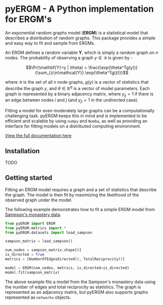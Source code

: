 # pyERGM - A Python implementation for ERGM's

An exponential random graphs model (**ERGM**) is a statistical model that describes a distribution of random graphs. This package provides a simple and easy way to fit and sample from ERGMs.

An ERGM defines a random variable $\mathbf{Y}$, which is simply a random graph on $n$ nodes. The probability of observing a graph $y\in\mathcal{Y}$ is given by -

$$\Pr(\mathbf{Y}=y | \theta) = \frac{\exp(\theta^Tg(y))}{\sum_{z\in\mathcal{Y}} \exp(\theta^Tg(z))}$$

where $\mathcal{Y}$ is the set of all $n$ node graphs, $g(y)$ is a vector of statistics that describe the graph $y$, and $\theta \in \mathbb{R}^q$ is a vector of model parameters. Each graph is represented by a binary adjacency matrix, where $y_{ij}=1$ if there is an edge between nodes $i$ and $j$ (and $y_{ji}=1$ in the undirected case).



Fitting a model for even moderately large graphs can be a computationally challenging task. pyERGM keeps this in mind and is implemented to be efficient and scalable by using `numpy` and `Numba`, as well as providing an interface for fitting models on a distributed computing environment.

[View the full documentation here](https://tomtalp.github.io/pyERGM/)


## Installation
TODO


## Getting started
Fitting an ERGM model requires a graph and a set of statistics that describe the graph. The model is then fit by maximizing the likelihood of the observed graph under the model. 

The following example demonstrates how to fit a simple ERGM model from [Sampson's monastery data](https://networkdata.ics.uci.edu/netdata/html/sampson.html).

```python
from pyERGM import ERGM
from pyERGM.metrics import *
from pyERGM.datasets import load_sampson

sampson_matrix = load_sampson()

num_nodes = sampson_matrix.shape[0]
is_directed = True
metrics = [NumberOfEdgesDirected(), TotalReciprocity()]

model = ERGM(num_nodes, metrics, is_directed=is_directed)
model.fit(sampson_matrix)
```

The above example fits a model from the Sampson's monastery data using the number of edges and total reciprocity as statistics. The graph is represented as an adjacency matrix, but pyERGM also supports graphs represented as `networkx` objects.
